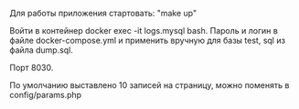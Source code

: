 Для работы приложения стартовать: "make up"

Войти в контейнер docker exec -it logs.mysql bash. Пароль и логин в файле docker-compose.yml и применить вручную для базы test, sql из файла dump.sql.

Порт 8030.

По умолчанию выставлено 10 записей на страницу, можно поменять в config/params.php
